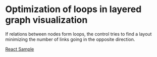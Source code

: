 # Optimization of loops in layered graph visualization

If relations between nodes form loops, the control tries to find a layout minimizing the number of links going in the opposite direction. 

[React Sample](../src/components/Samples/LoopsInFamilyChart.js)
